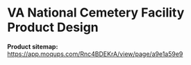 # VA National Cemetery Facility Product Design

**Product sitemap:** https://app.moqups.com/Rnc4BDEKrA/view/page/a9e1a59e9

